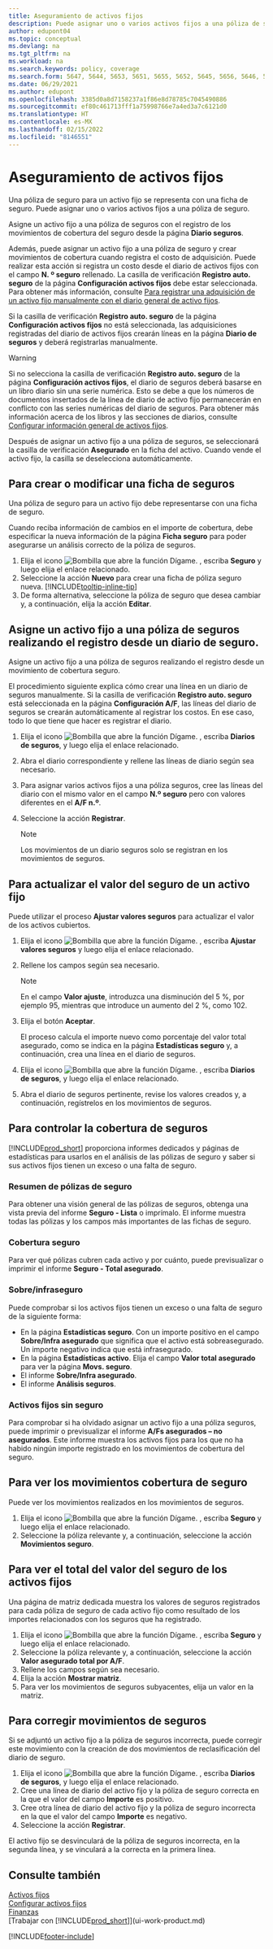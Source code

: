 ```yaml
---
title: Aseguramiento de activos fijos
description: Puede asignar uno o varios activos fijos a una póliza de seguros mediante el registro de los movimientos de cobertura del seguro desde la página **Diario de seguros**.
author: edupont04
ms.topic: conceptual
ms.devlang: na
ms.tgt_pltfrm: na
ms.workload: na
ms.search.keywords: policy, coverage
ms.search.form: 5647, 5644, 5653, 5651, 5655, 5652, 5645, 5656, 5646, 5648, 9275
ms.date: 06/29/2021
ms.author: edupont
ms.openlocfilehash: 3385d0a8d7158237a1f86e8d78785c7045490886
ms.sourcegitcommit: ef80c461713fff1a75998766e7a4ed3a7c6121d0
ms.translationtype: HT
ms.contentlocale: es-MX
ms.lasthandoff: 02/15/2022
ms.locfileid: "8146551"
---
```

# <a name="insure-fixed-assets"></a>Aseguramiento de activos fijos
Una póliza de seguro para un activo fijo se representa con una ficha de seguro. Puede asignar uno o varios activos fijos a una póliza de seguro.

Asigne un activo fijo a una póliza de seguros con el registro de los movimientos de cobertura del seguro desde la página **Diario seguros**.

Además, puede asignar un activo fijo a una póliza de seguro y crear movimientos de cobertura cuando registra el costo de adquisición. Puede realizar esta acción si registra un costo desde el diario de activos fijos con el campo **N. º seguro** rellenado. La casilla de verificación **Registro auto. seguro** de la página **Configuración activos fijos** debe estar seleccionada. Para obtener más información, consulte [Para registrar una adquisición de un activo fijo manualmente con el diario general de activo fijos](fa-how-acquire.md#to-post-a-fixed-asset-acquisition-manually-with-the-fixed-asset-gl-journal).

Si la casilla de verificación **Registro auto. seguro** de la página **Configuración activos fijos** no está seleccionada, las adquisiciones registradas del diario de activos fijos crearán líneas en la página **Diario de seguros** y deberá registrarlas manualmente.

> [!WARNING]  
>   Si no selecciona la casilla de verificación **Registro auto. seguro** de la página **Configuración activos fijos**, el diario de seguros deberá basarse en un libro diario sin una serie numérica. Esto se debe a que los números de documentos insertados de la línea de diario de activo fijo permanecerán en conflicto con las series numéricas del diario de seguros. Para obtener más información acerca de los libros y las secciones de diarios, consulte [Configurar información general de activos fijos](fa-how-setup-general.md).

Después de asignar un activo fijo a una póliza de seguros, se seleccionará la casilla de verificación **Asegurado** en la ficha del activo. Cuando vende el activo fijo, la casilla se deselecciona automáticamente.

## <a name="to-create-or-modify-an-insurance-card"></a>Para crear o modificar una ficha de seguros
Una póliza de seguro para un activo fijo debe representarse con una ficha de seguro.

Cuando reciba información de cambios en el importe de cobertura, debe especificar la nueva información de la página **Ficha seguro** para poder asegurarse un análisis correcto de la póliza de seguros.  

1. Elija el icono ![Bombilla que abre la función Dígame.](media/ui-search/search_small.png "Dígame qué desea hacer") , escriba **Seguro** y luego elija el enlace relacionado.
2. Seleccione la acción **Nuevo** para crear una ficha de póliza seguro nueva. [!INCLUDE[tooltip-inline-tip](includes/tooltip-inline-tip_md.md)]
3. De forma alternativa, seleccione la póliza de seguro que desea cambiar y, a continuación, elija la acción **Editar**.

## <a name="to-assign-a-fixed-asset-to-an-insurance-policy-by-posting-from-the-insurance-journal"></a>Asigne un activo fijo a una póliza de seguros realizando el registro desde un diario de seguro.
Asigne un activo fijo a una póliza de seguros realizando el registro desde un movimiento de cobertura seguro.  

El procedimiento siguiente explica cómo crear una línea en un diario de seguros manualmente. Si la casilla de verificación **Registro auto. seguro** está seleccionada en la página **Configuración A/F**, las líneas del diario de seguros se crearán automáticamente al registrar los costos. En ese caso, todo lo que tiene que hacer es registrar el diario.  

1. Elija el icono ![Bombilla que abre la función Dígame.](media/ui-search/search_small.png "Dígame qué desea hacer") , escriba **Diarios de seguros**, y luego elija el enlace relacionado.  
2. Abra el diario correspondiente y rellene las líneas de diario según sea necesario.  
3. Para asignar varios activos fijos a una póliza seguros, cree las líneas del diario con el mismo valor en el campo **N.º seguro** pero con valores diferentes en el **A/F n.º**.  
4. Seleccione la acción **Registrar**.  

    > [!NOTE]  
    >   Los movimientos de un diario seguros solo se registran en los movimientos de seguros.  

## <a name="to-update-the-insurance-value-of-a-fixed-asset"></a>Para actualizar el valor del seguro de un activo fijo
Puede utilizar el proceso **Ajustar valores seguros** para actualizar el valor de los activos cubiertos.  

1. Elija el icono ![Bombilla que abre la función Dígame.](media/ui-search/search_small.png "Dígame qué desea hacer") , escriba **Ajustar valores seguros** y luego elija el enlace relacionado.
2. Rellene los campos según sea necesario.

    > [!NOTE]  
    >   En el campo **Valor ajuste**, introduzca una disminución del 5 %, por ejemplo 95, mientras que introduce un aumento del 2 %, como 102.  
3. Elija el botón **Aceptar**.  

   El proceso calcula el importe nuevo como porcentaje del valor total asegurado, como se indica en la página **Estadísticas seguro** y, a continuación, crea una línea en el diario de seguros.  
4. Elija el icono ![Bombilla que abre la función Dígame.](media/ui-search/search_small.png "Dígame qué desea hacer") , escriba **Diarios de seguros**, y luego elija el enlace relacionado.  
5. Abra el diario de seguros pertinente, revise los valores creados y, a continuación, regístrelos en los movimientos de seguros.  

## <a name="to-monitor-insurance-coverage"></a>Para controlar la cobertura de seguros
[!INCLUDE[prod_short](includes/prod_short.md)] proporciona informes dedicados y páginas de estadísticas para usarlos en el análisis de las pólizas de seguro y saber si sus activos fijos tienen un exceso o una falta de seguro.  

### <a name="overview-of-insurance-policies"></a>Resumen de pólizas de seguro
Para obtener una visión general de las pólizas de seguros, obtenga una vista previa del informe **Seguro - Lista** o imprímalo. El informe muestra todas las pólizas y los campos más importantes de las fichas de seguro.  

### <a name="insurance-coverage"></a>Cobertura seguro
Para ver qué pólizas cubren cada activo y por cuánto, puede previsualizar o imprimir el informe **Seguro - Total asegurado**.  

### <a name="overunder-coverage"></a>Sobre/infraseguro
Puede comprobar si los activos fijos tienen un exceso o una falta de seguro de la siguiente forma:  

* En la página **Estadísticas seguro**. Con un importe positivo en el campo **Sobre/Infra asegurado** que significa que el activo está sobreasegurado. Un importe negativo indica que está infrasegurado.  
* En la página **Estadísticas activo**. Elija el campo **Valor total asegurado** para ver la página **Movs. seguro**.  
* El informe **Sobre/Infra asegurado**.  
* El informe **Análisis seguros**.  

### <a name="uninsured-fixed-assets"></a>Activos fijos sin seguro
Para comprobar si ha olvidado asignar un activo fijo a una póliza seguros, puede imprimir o previsualizar el informe **A/Fs asegurados – no asegurados**. Este informe muestra los activos fijos para los que no ha habido ningún importe registrado en los movimientos de cobertura del seguro.  

## <a name="to-view-insurance-coverage-ledger-entries"></a>Para ver los movimientos cobertura de seguro
Puede ver los movimientos realizados en los movimientos de seguros.  

1. Elija el icono ![Bombilla que abre la función Dígame.](media/ui-search/search_small.png "Dígame qué desea hacer") , escriba **Seguro** y luego elija el enlace relacionado.  
2. Seleccione la póliza relevante y, a continuación, seleccione la acción **Movimientos seguro**.  

## <a name="to-view-the-total-insurance-value-of-fixed-assets"></a>Para ver el total del valor del seguro de los activos fijos
Una página de matriz dedicada muestra los valores de seguros registrados para cada póliza de seguro de cada activo fijo como resultado de los importes relacionados con los seguros que ha registrado.  

1. Elija el icono ![Bombilla que abre la función Dígame.](media/ui-search/search_small.png "Dígame qué desea hacer") , escriba **Seguro** y luego elija el enlace relacionado.  
2. Seleccione la póliza relevante y, a continuación, seleccione la acción **Valor asegurado total por A/F**.  
3. Rellene los campos según sea necesario.  
4. Elija la acción **Mostrar matriz**.  
5. Para ver los movimientos de seguros subyacentes, elija un valor en la matriz.  

## <a name="to-correct-insurance-coverage-entries"></a>Para corregir movimientos de seguros
Si se adjuntó un activo fijo a la póliza de seguros incorrecta, puede corregir este movimiento con la creación de dos movimientos de reclasificación del diario de seguro.  

1. Elija el icono ![Bombilla que abre la función Dígame.](media/ui-search/search_small.png "Dígame qué desea hacer") , escriba **Diarios de seguros**, y luego elija el enlace relacionado.  
2. Cree una línea de diario del activo fijo y la póliza de seguro correcta en la que el valor del campo **Importe** es positivo.  
3. Cree otra línea de diario del activo fijo y la póliza de seguro incorrecta en la que el valor del campo **Importe** es negativo.  
4. Seleccione la acción **Registrar**.  

El activo fijo se desvinculará de la póliza de seguros incorrecta, en la segunda línea, y se vinculará a la correcta en la primera línea.  

## <a name="see-also"></a>Consulte también
[Activos fijos](fa-manage.md)  
[Configurar activos fijos](fa-setup.md)  
[Finanzas](finance.md)  
[Trabajar con [!INCLUDE[prod_short](includes/prod_short.md)]](ui-work-product.md)  


[!INCLUDE[footer-include](includes/footer-banner.md)]